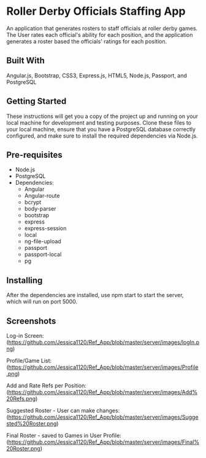 # Roller Derby Officials Staffing App

An application that generates rosters to staff officials at roller derby games. The User rates each official's ability for each position, and the application generates a roster based the officials' ratings for each position. 

## Built With

Angular.js, Bootstrap, CSS3, Express.js, HTML5, Node.js, Passport, and PostgreSQL

## Getting Started

These instructions will get you a copy of the project up and running on your local machine for development and testing purposes. Clone these files to your local machine, ensure that you have a PostgreSQL database correctly configured, and make sure to install the required dependencies via Node.js.

## Pre-requisites

* Node.js
* PostgreSQL
* Dependencies:
    * Angular
    * Angular-route
    * bcrypt
    * body-parser
    * bootstrap
    * express
    * express-session
    * local
    * ng-file-upload
    * passport
    * passport-local
    * pg
 

 ## Installing

 After the dependencies are installed, use npm start to start the server, which will run on port 5000.

 ## Screenshots

 Log-in Screen: (https://github.com/Jessica1120/Ref_App/blob/master/server/images/logIn.png)

Profile/Game List:
(https://github.com/Jessica1120/Ref_App/blob/master/server/images/Profile.png)

Add and Rate Refs per Position:
(https://github.com/Jessica1120/Ref_App/blob/master/server/images/Add%20Refs.png)

Suggested Roster - User can make changes:
(https://github.com/Jessica1120/Ref_App/blob/master/server/images/Suggested%20Roster.png)

Final Roster - saved to Games in User Profile: 
(https://github.com/Jessica1120/Ref_App/blob/master/server/images/Final%20Roster.png)
 